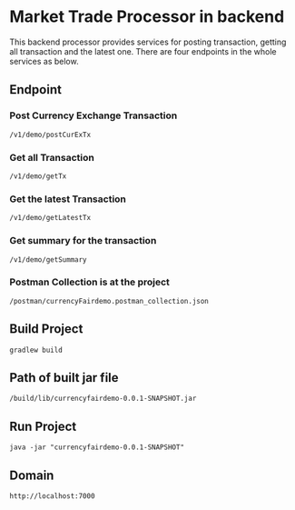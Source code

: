 # Market Trade Processor in backend
This backend processor provides services for posting transaction, getting all transaction and the latest one.
There are four endpoints in the whole services as below.

## Endpoint

### Post Currency Exchange Transaction
```
/v1/demo/postCurExTx
````
### Get all Transaction
```
/v1/demo/getTx
```
### Get the latest Transaction
```
/v1/demo/getLatestTx
```
### Get summary for the transaction
```
/v1/demo/getSummary

```
### Postman Collection is at the project
```
/postman/currencyFairdemo.postman_collection.json
```

## Build Project
<code>gradlew build</code>

## Path of built jar file
```
/build/lib/currencyfairdemo-0.0.1-SNAPSHOT.jar
```
## Run Project
<code>java -jar "currencyfairdemo-0.0.1-SNAPSHOT"</code>

## Domain
```
http://localhost:7000
```

